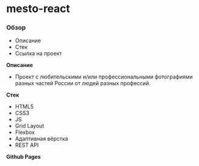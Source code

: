 # mesto-react

### Обзор

* Описание
* Стек
* Ссылка на проект

**Описание**

* Проект с любительскими и/или профессиональными фотографиями разных частей России от людей разных профессий.

**Стек**

* HTML5
* CSS3
* JS
* Grid Layout
* Flexbox 
* Адаптивная вёрстка
* REST API

**Github Pages**
